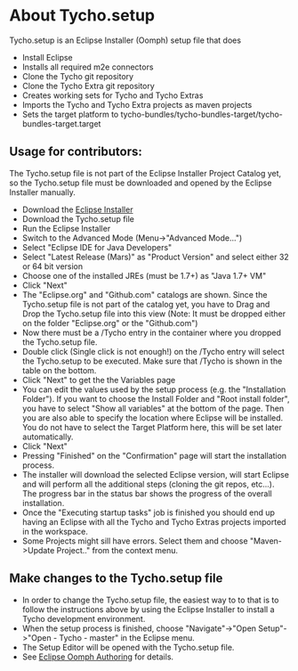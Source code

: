 About Tycho.setup
=================

Tycho.setup is an Eclipse Installer (Oomph) setup file that does

  * Install Eclipse
  * Installs all required m2e connectors
  * Clone the Tycho git repository
  * Clone the Tycho Extra git repository
  * Creates working sets for Tycho and Tycho Extras
  * Imports the Tycho and Tycho Extra projects as maven projects
  * Sets the target platform to tycho-bundles/tycho-bundles-target/tycho-bundles-target.target
  
Usage for contributors:
-----------------------

The Tycho.setup file is not part of the Eclipse Installer Project Catalog yet, so the Tycho.setup file must be downloaded and opened by the Eclipse Installer manually. 

  * Download the [Eclipse Installer](https://wiki.eclipse.org/Eclipse_Installer)
  * Download the Tycho.setup file
  * Run the Eclipse Installer
  * Switch to the Advanced Mode (Menu->"Advanced Mode...")
  * Select "Eclipse IDE for Java Developers"
  * Select "Latest Release (Mars)" as "Product Version" and select either 32 or 64 bit version
  * Choose one of the installed JREs (must be 1.7+) as "Java 1.7+ VM"
  * Click "Next"
  * The "Eclipse.org" and "Github.com" catalogs are shown. Since the Tycho.setup file is not part of the catalog yet, 
    you have to Drag and Drop the Tycho.setup file into this view 
    (Note: It must be dropped either on the folder "Eclipse.org" or the "Github.com")
  * Now there must be a <User>/Tycho entry in the container where you dropped the Tycho.setup file. 
  * Double click (Single click is not enough!) on the <User>/Tycho entry will select the Tycho.setup to be executed. Make sure that <User>/Tycho is shown in the table on the bottom.
  * Click "Next" to get the the Variables page
  * You can edit the values used by the setup process (e.g. the "Installation Folder"). If you want to choose the Install Folder and "Root install folder", you have to select "Show all variables" at the bottom of the page. Then you are also able to specify the location where Eclipse will be installed. You do not have to select the Target Platform here, this will be set later automatically.
  * Click "Next"
  * Pressing "Finished" on the "Confirmation" page will start the installation process. 
  * The installer will download the selected Eclipse version, will start Eclipse and will perform all the additional steps (cloning the git repos, etc...). The progress bar in the status bar shows the progress of the overall installation.
  * Once the "Executing startup tasks" job is finished you should end up having an Eclipse with all the Tycho and Tycho Extras projects imported in the workspace.
  * Some Projects might sill have errors. Select them and choose "Maven->Update Project.." from the context menu.
  
Make changes to the Tycho.setup file
------------------------------------

   * In order to change the Tycho.setup file, the easiest way to to that is to follow the instructions above by using the Eclipse Installer to install a Tycho development environment. 
   * When the setup process is finished, choose "Navigate"->"Open Setup"->"Open <User> - Tycho - master" in the Eclipse menu. 
   * The Setup Editor will be opened with the Tycho.setup file. 
   * See [Eclipse Oomph Authoring](https://wiki.eclipse.org/Eclipse_Oomph_Authoring) for details.
   